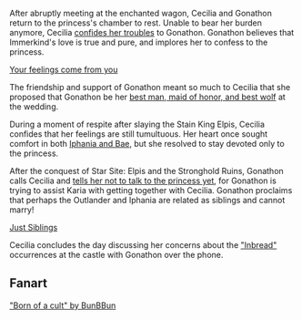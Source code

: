 <!-- title: Wolves Before Harlots -->

After abruptly meeting at the enchanted wagon, Cecilia and Gonathon return to the princess's chamber to rest. Unable to bear her burden anymore, Cecilia [confides her troubles](https://www.youtube.com/live/Icdii90_vSA?t=4770s) to Gonathon. Gonathon believes that Immerkind's love is true and pure, and implores her to confess to the princess.

[Your feelings come from you](#embed:https://www.youtube.com/live/Icdii90_vSA?t=4843s)

The friendship and support of Gonathon meant so much to Cecilia that she proposed that Gonathon be her [best man, maid of honor, and best wolf](https://www.youtube.com/watch?v=Icdii90_vSA&t=5938s) at the wedding.

During a moment of respite after slaying the Stain King Elpis, Cecilia confides that her feelings are still tumultuous. Her heart once sought comfort in both [Iphania and Bae](https://www.youtube.com/watch?v=Icdii90_vSA&t=14096s), but she resolved to stay devoted only to the princess.

After the conquest of Star Site: Elpis and the Stronghold Ruins, Gonathon calls Cecilia and [tells her not to talk to the princess yet](https://www.youtube.com/live/Icdii90_vSA?t=17674s), for Gonathon is trying to assist Karia with getting together with Cecilia. Gonathon proclaims that perhaps the Outlander and Iphania are related as siblings and cannot marry!

[Just Siblings](#embed:https://www.youtube.com/watch?v=Icdii90_vSA&t=18700s)

Cecilia concludes the day discussing her concerns about the ["Inbread"](https://www.youtube.com/watch?v=Icdii90_vSA&t=22533s) occurrences at the castle with Gonathon over the phone.

## Fanart

["Born of a cult" by BunBBun](https://x.com/BunBBun1/status/1919963091464249648)
